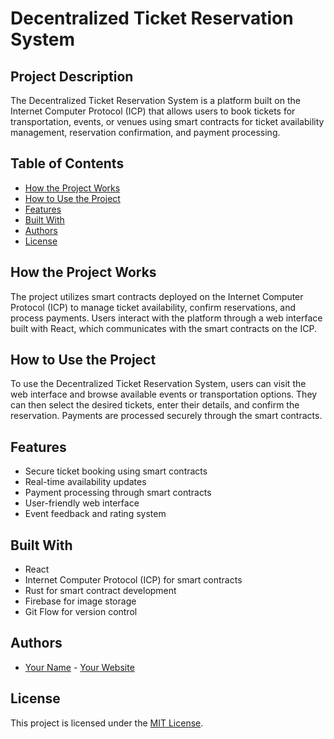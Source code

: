 # Decentralized Ticket Reservation System

## Project Description
The Decentralized Ticket Reservation System is a platform built on the Internet Computer Protocol (ICP) that allows users to book tickets for transportation, events, or venues using smart contracts for ticket availability management, reservation confirmation, and payment processing.

## Table of Contents
- [How the Project Works](#how-the-project-works)
- [How to Use the Project](#how-to-use-the-project)
- [Features](#features)
- [Built With](#built-with)
- [Authors](#authors)
- [License](#license)

## How the Project Works
The project utilizes smart contracts deployed on the Internet Computer Protocol (ICP) to manage ticket availability, confirm reservations, and process payments. Users interact with the platform through a web interface built with React, which communicates with the smart contracts on the ICP.

## How to Use the Project
To use the Decentralized Ticket Reservation System, users can visit the web interface and browse available events or transportation options. They can then select the desired tickets, enter their details, and confirm the reservation. Payments are processed securely through the smart contracts.

## Features
- Secure ticket booking using smart contracts
- Real-time availability updates
- Payment processing through smart contracts
- User-friendly web interface
- Event feedback and rating system

## Built With
- React
- Internet Computer Protocol (ICP) for smart contracts
- Rust for smart contract development
- Firebase for image storage
- Git Flow for version control

## Authors
- [Your Name](https://github.com/yourusername) - [Your Website](https://www.yourwebsite.com)

## License
This project is licensed under the [MIT License](https://opensource.org/licenses/MIT).
